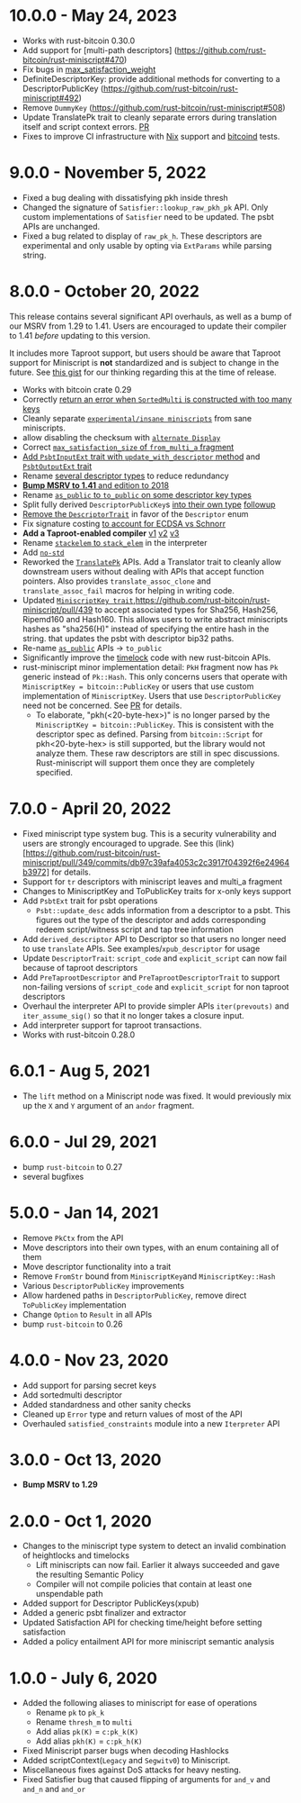 # 10.0.0 - May 24, 2023

- Works with rust-bitcoin 0.30.0
- Add support for [multi-path descriptors] (https://github.com/rust-bitcoin/rust-miniscript#470)
- Fix bugs in [max_satisfaction_weight](https://github.com/rust-bitcoin/rust-miniscript#476)
- DefiniteDescriptorKey: provide additional methods for converting to a DescriptorPublicKey (https://github.com/rust-bitcoin/rust-miniscript#492)
- Remove `DummyKey` (https://github.com/rust-bitcoin/rust-miniscript#508)
- Update TranslatePk trait to cleanly separate errors during translation itself and script context errors. [PR](https://github.com/rust-bitcoin/rust-miniscript/pull/493/)
- Fixes to improve CI infrastructure with [Nix](https://github.com/rust-bitcoin/rust-miniscript/pull/538/) support and [bitcoind](https://github.com/rust-bitcoin/rust-miniscript/pull/536/) tests.

# 9.0.0 - November 5, 2022

- Fixed a bug dealing with dissatisfying pkh inside thresh
- Changed the signature of `Satisfier::lookup_raw_pkh_pk` API. Only custom implementations
  of `Satisfier` need to be updated. The psbt APIs are unchanged.
- Fixed a bug related to display of `raw_pk_h`. These descriptors are experimental
  and only usable by opting via `ExtParams` while parsing string.
# 8.0.0 - October 20, 2022

This release contains several significant API overhauls, as well as a bump
of our MSRV from 1.29 to 1.41. Users are encouraged to update their compiler
to 1.41 *before* updating to this version.

It includes more Taproot support, but users should be aware that Taproot
support for Miniscript is **not** standardized and is subject to change in
the future. See [this gist](https://gist.github.com/sipa/06c5c844df155d4e5044c2c8cac9c05e)
for our thinking regarding this at the time of release.

- Works with bitcoin crate 0.29
- Correctly [return an error when `SortedMulti` is constructed with too many keys](https://github.com/rust-bitcoin/rust-miniscript/pull/366/)
- Cleanly separate [`experimental/insane miniscripts`](https://github.com/rust-bitcoin/rust-miniscript/pull/461) from sane miniscripts.
- allow disabling the checksum with [`alternate Display`](https://github.com/rust-bitcoin/rust-miniscript/pull/478)
- Correct [`max_satisfaction_size` of `from_multi_a` fragment](https://github.com/rust-bitcoin/rust-miniscript/pull/346/)
- [Add `PsbtInputExt` trait with `update_with_descriptor` method](https://github.com/rust-bitcoin/rust-miniscript/pull/339/) and [`PsbtOutputExt` trait](https://github.com/rust-bitcoin/rust-miniscript/pull/465/)
- Rename [several descriptor types](https://github.com/rust-bitcoin/rust-miniscript/pull/376/) to reduce redundancy
- [**Bump MSRV to 1.41** and edition to 2018](https://github.com/rust-bitcoin/rust-miniscript/pull/365/)
- Rename [`as_public` to `to_public` on some descriptor key types](https://github.com/rust-bitcoin/rust-miniscript/pull/377/)
- Split fully derived `DescriptorPublicKey`s [into their own type](https://github.com/rust-bitcoin/rust-miniscript/pull/345/) [followup](https://github.com/rust-bitcoin/rust-miniscript/pull/448/)
- [Remove the `DescriptorTrait`](https://github.com/rust-bitcoin/rust-miniscript/pull/386/) in favor of the `Descriptor` enum
- Fix signature costing [to account for ECDSA vs Schnorr](https://github.com/rust-bitcoin/rust-miniscript/pull/340/)
- **Add a Taproot-enabled compiler** [v1](https://github.com/rust-bitcoin/rust-miniscript/pull/291/) [v2](https://github.com/rust-bitcoin/rust-miniscript/pull/342/) [v3](https://github.com/rust-bitcoin/rust-miniscript/pull/418/)
- Rename [`stackelem` to `stack_elem`](https://github.com/rust-bitcoin/rust-miniscript/pull/411/) in the interpreter
- Add [`no-std`](https://github.com/rust-bitcoin/rust-miniscript/pull/277)
- Reworked the [`TranslatePk`](https://github.com/rust-bitcoin/rust-miniscript/pull/426) APIs. Add a Translator trait to cleanly allow downstream users without dealing with APIs that accept function pointers. Also provides `translate_assoc_clone` and `translate_assoc_fail` macros for helping in writing code.
- Updated [`MiniscriptKey trait`](https://github.com/rust-bitcoin/rust-miniscript/pull/434),https://github.com/rust-bitcoin/rust-miniscript/pull/439 to accept associated types for Sha256, Hash256, Ripemd160 and
Hash160. This allows users to write abstract miniscripts hashes as "sha256(H)" instead of specifying the entire hash in the string.
that updates the psbt with descriptor bip32 paths.
- Re-name [`as_public`](https://github.com/rust-bitcoin/rust-miniscript/pull/377) APIs -> `to_public`
- Significantly improve the [timelock](https://github.com/rust-bitcoin/rust-miniscript/pull/414) code with new rust-bitcoin APIs.
- rust-miniscript minor implementation detail: `PkH` fragment now has `Pk` generic instead of `Pk::Hash`. This only concerns users
that operate with `MiniscriptKey = bitcoin::PublicKey` or users that use custom implementation of `MiniscriptKey`. Users that use
`DescriptorPublicKey` need not be concerned. See [PR](https://github.com/rust-bitcoin/rust-miniscript/pull/431) for details.
  - To elaborate, "pkh(<20-byte-hex>)" is no longer parsed by the `MiniscriptKey = bitcoin::PublicKey`.
This is consistent with the descriptor spec as defined. Parsing from `bitcoin::Script` for pkh<20-byte-hex> is still supported, but the library would not analyze them. These raw descriptors are still in spec discussions. Rust-miniscript will support them once they are completely specified.

# 7.0.0 - April 20, 2022

- Fixed miniscript type system bug. This is a security vulnerability and users are strongly encouraged to upgrade.
See this (link)[https://github.com/rust-bitcoin/rust-miniscript/pull/349/commits/db97c39afa4053c2c3917f04392f6e24964b3972] for details.
- Support for `tr` descriptors with miniscript leaves and multi_a fragment
- Changes to MiniscriptKey and ToPublicKey traits for x-only keys support
- Add `PsbtExt` trait for psbt operations
  - `Psbt::update_desc` adds information from a descriptor to a psbt. This figures
    out the type of the descriptor and adds corresponding redeem script/witness script
    and tap tree information
- Add `derived_descriptor` API to Descriptor so that users no longer need to use
`translate` APIs. See examples/`xpub_descriptor` for usage
- Update `DescriptorTrait`: `script_code` and `explicit_script` can now fail because
  of taproot descriptors
- Add `PreTaprootDescriptor` and `PreTaprootDescriptorTrait` to support non-failing versions
  of `script_code` and `explicit_script` for non taproot descriptors
- Overhaul the interpreter API to provide simpler APIs `iter(prevouts)` and `iter_assume_sig()`
  so that it no longer takes a closure input.
- Add interpreter support for taproot transactions.
- Works with rust-bitcoin 0.28.0
# 6.0.1 - Aug 5, 2021

- The `lift` method on a Miniscript node was fixed. It would previously mix up
  the `X` and `Y` argument of an `andor` fragment.

# 6.0.0 - Jul 29, 2021

- bump `rust-bitcoin` to 0.27
- several bugfixes

# 5.0.0 - Jan 14, 2021

- Remove `PkCtx` from the API
- Move descriptors into their own types, with an enum containing all of them
- Move descriptor functionality into a trait
- Remove `FromStr` bound from `MiniscriptKey`and `MiniscriptKey::Hash`
- Various `DescriptorPublicKey` improvements
- Allow hardened paths in `DescriptorPublicKey`, remove direct `ToPublicKey` implementation
- Change `Option` to `Result` in all APIs
- bump `rust-bitcoin` to 0.26

# 4.0.0 - Nov 23, 2020

- Add support for parsing secret keys
- Add sortedmulti descriptor
- Added standardness and other sanity checks
- Cleaned up `Error` type and return values of most of the API
- Overhauled `satisfied_constraints` module into a new `Iterpreter` API

# 3.0.0 - Oct 13, 2020

- **Bump MSRV to 1.29**

# 2.0.0 - Oct 1, 2020

- Changes to the miniscript type system to detect an invalid
  combination of heightlocks and timelocks
     - Lift miniscripts can now fail. Earlier it always succeeded and gave
       the resulting Semantic Policy
     - Compiler will not compile policies that contain at least one
     unspendable path
- Added support for Descriptor PublicKeys(xpub)
- Added a generic psbt finalizer and extractor
- Updated Satisfaction API for checking time/height before setting satisfaction
- Added a policy entailment API for more miniscript semantic analysis

# 1.0.0 - July 6, 2020

- Added the following aliases to miniscript for ease of operations
	- Rename `pk` to `pk_k`
	- Rename `thresh_m` to `multi`
	- Add alias `pk(K)` = `c:pk_k(K)`
	- Add alias `pkh(K)` = `c:pk_h(K)`
- Fixed Miniscript parser bugs when decoding Hashlocks
- Added scriptContext(`Legacy` and `Segwitv0`) to Miniscript.
- Miscellaneous fixes against DoS attacks for heavy nesting.
- Fixed Satisfier bug that caused flipping of arguments for `and_v` and `and_n` and `and_or`

